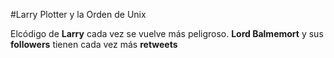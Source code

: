 
#Larry Plotter y la Orden de Unix

Elcódigo de **Larry** cada vez se vuelve más peligroso.
**Lord Balmemort** y sus **followers** tienen cada vez más **retweets** 
